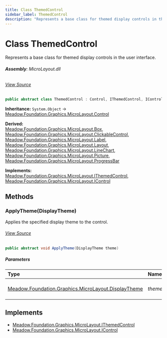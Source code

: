 ```yaml
---
title: Class ThemedControl
sidebar_label: ThemedControl
description: "Represents a base class for themed display controls in the user interface."
---
```

# Class ThemedControl
Represents a base class for themed display controls in the user interface.

###### **Assembly**: MicroLayout.dll
###### [View Source](https://github.com/WildernessLabs/Meadow.Foundation.git/blob/develop/Source/Meadow.Foundation.Libraries_and_Frameworks/Graphics.MicroLayout/Driver/Controls/ThemedControl.cs#L6)
```csharp title="Declaration"
public abstract class ThemedControl : Control, IThemedControl, IControl
```
**Inheritance:** `System.Object` -> [Meadow.Foundation.Graphics.MicroLayout.Control](../Meadow.Foundation.Graphics.MicroLayout/Control)

**Derived:**  
[Meadow.Foundation.Graphics.MicroLayout.Box](../Meadow.Foundation.Graphics.MicroLayout/Box), [Meadow.Foundation.Graphics.MicroLayout.ClickableControl](../Meadow.Foundation.Graphics.MicroLayout/ClickableControl), [Meadow.Foundation.Graphics.MicroLayout.Label](../Meadow.Foundation.Graphics.MicroLayout/Label), [Meadow.Foundation.Graphics.MicroLayout.Layout](../Meadow.Foundation.Graphics.MicroLayout/Layout), [Meadow.Foundation.Graphics.MicroLayout.LineChart](../Meadow.Foundation.Graphics.MicroLayout/LineChart), [Meadow.Foundation.Graphics.MicroLayout.Picture](../Meadow.Foundation.Graphics.MicroLayout/Picture), [Meadow.Foundation.Graphics.MicroLayout.ProgressBar](../Meadow.Foundation.Graphics.MicroLayout/ProgressBar)

**Implements:**  
[Meadow.Foundation.Graphics.MicroLayout.IThemedControl](../Meadow.Foundation.Graphics.MicroLayout/IThemedControl), [Meadow.Foundation.Graphics.MicroLayout.IControl](../Meadow.Foundation.Graphics.MicroLayout/IControl)

## Methods
### ApplyTheme(DisplayTheme)
Applies the specified display theme to the control.
###### [View Source](https://github.com/WildernessLabs/Meadow.Foundation.git/blob/develop/Source/Meadow.Foundation.Libraries_and_Frameworks/Graphics.MicroLayout/Driver/Controls/ThemedControl.cs#L12)
```csharp title="Declaration"
public abstract void ApplyTheme(DisplayTheme theme)
```

##### Parameters

| Type | Name | Description |
|:--- |:--- |:--- |
| [Meadow.Foundation.Graphics.MicroLayout.DisplayTheme](../Meadow.Foundation.Graphics.MicroLayout/DisplayTheme) | *theme* | The display theme to apply. |


## Implements

* [Meadow.Foundation.Graphics.MicroLayout.IThemedControl](../Meadow.Foundation.Graphics.MicroLayout/IThemedControl)
* [Meadow.Foundation.Graphics.MicroLayout.IControl](../Meadow.Foundation.Graphics.MicroLayout/IControl)
